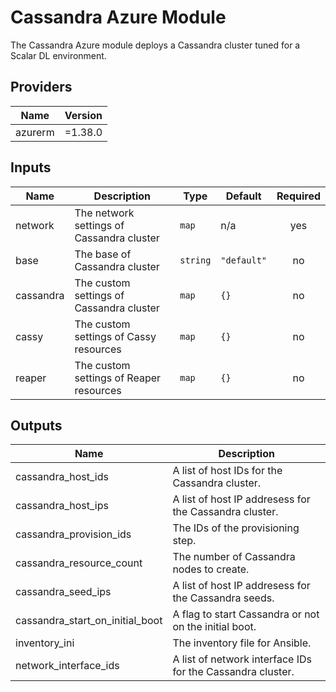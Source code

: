 # Cassandra Azure Module
The Cassandra Azure module deploys a Cassandra cluster tuned for a Scalar DL environment.

## Providers

| Name | Version |
|------|---------|
| azurerm | =1.38.0 |

<!-- BEGINNING OF PRE-COMMIT-TERRAFORM DOCS HOOK -->
## Inputs

| Name | Description | Type | Default | Required |
|------|-------------|------|---------|:--------:|
| network | The network settings of Cassandra cluster | `map` | n/a | yes |
| base | The base of Cassandra cluster | `string` | `"default"` | no |
| cassandra | The custom settings of Cassandra cluster | `map` | `{}` | no |
| cassy | The custom settings of Cassy resources | `map` | `{}` | no |
| reaper | The custom settings of Reaper resources | `map` | `{}` | no |

## Outputs

| Name | Description |
|------|-------------|
| cassandra_host_ids | A list of host IDs for the Cassandra cluster. |
| cassandra_host_ips | A list of host IP addresess for the Cassandra cluster. |
| cassandra_provision_ids | The IDs of the provisioning step. |
| cassandra_resource_count | The number of Cassandra nodes to create. |
| cassandra_seed_ips | A list of host IP addresess for the Cassandra seeds. |
| cassandra_start_on_initial_boot | A flag to start Cassandra or not on the initial boot. |
| inventory_ini | The inventory file for Ansible. |
| network_interface_ids | A list of network interface IDs for the Cassandra cluster. |

<!-- END OF PRE-COMMIT-TERRAFORM DOCS HOOK -->
